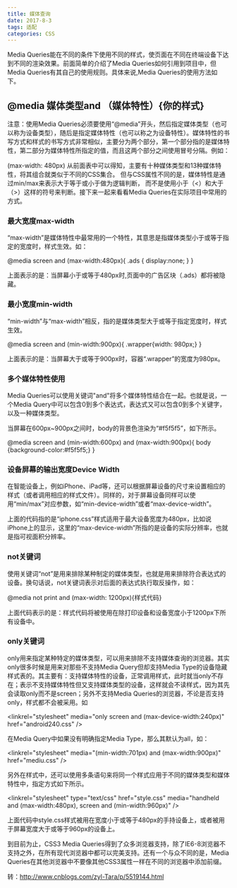 ```yaml
---
title: 媒体查询
date: 2017-8-3
tags: 适配
categories: CSS
---
```

Media Queries能在不同的条件下使用不同的样式，使页面在不同在终端设备下达到不同的渲染效果。前面简单的介绍了Media Queries如何引用到项目中，但Media Queries有其自己的使用规则。具体来说,Media Queries的使用方法如下。

## @media 媒体类型and （媒体特性）{你的样式}

注意：使用Media Queries必须要使用“@media”开头，然后指定媒体类型（也可以称为设备类型），随后是指定媒体特性（也可以称之为设备特性）。媒体特性的书写方式和样式的书写方式非常相似，主要分为两个部分，第一个部分指的是媒体特性，第二部分为媒体特性所指定的值，而且这两个部分之间使用冒号分隔。例如：

(max-width: 480px)
从前面表中可以得知，主要有十种媒体类型和13种媒体特性，将其组合就类似于不同的CSS集合。
但与CSS属性不同的是，媒体特性是通过min/max来表示大于等于或小于做为逻辑判断，
而不是使用小于（<）和大于（>）这样的符号来判断。接下来一起来看看Media Queries在实际项目中常用的方式。

###  最大宽度max-width

“max-width”是媒体特性中最常用的一个特性，其意思是指媒体类型小于或等于指定的宽度时，样式生效。如：

@media screen and (max-width:480px){
 .ads {
   display:none;
  }
}

上面表示的是：当屏幕小于或等于480px时,页面中的广告区块（.ads）都将被隐藏。
### 最小宽度min-width

“min-width”与“max-width”相反，指的是媒体类型大于或等于指定宽度时，样式生效。

@media screen and (min-width:900px){
.wrapper{width: 980px;}
}

上面表示的是：当屏幕大于或等于900px时，容器“.wrapper”的宽度为980px。
### 多个媒体特性使用

Media Queries可以使用关键词"and"将多个媒体特性结合在一起。也就是说，一个Media Query中可以包含0到多个表达式，表达式又可以包含0到多个关键字，以及一种媒体类型。

当屏幕在600px~900px之间时，body的背景色渲染为“#f5f5f5”，如下所示。

@media screen and (min-width:600px) and (max-width:900px){
  body {background-color:#f5f5f5;}
}

### 设备屏幕的输出宽度Device Width

在智能设备上，例如iPhone、iPad等，还可以根据屏幕设备的尺寸来设置相应的样式（或者调用相应的样式文件）。同样的，对于屏幕设备同样可以使用“min/max”对应参数，如“min-device-width”或者“max-device-width”。

<link rel="stylesheet" media="screen and (max-device-width:480px)" href="iphone.css" />

上面的代码指的是“iphone.css”样式适用于最大设备宽度为480px，比如说iPhone上的显示，这里的“max-device-width”所指的是设备的实际分辨率，也就是指可视面积分辨率。
### not关键词

使用关键词“not”是用来排除某种制定的媒体类型，也就是用来排除符合表达式的设备。换句话说，not关键词表示对后面的表达式执行取反操作，如：

@media not print and (max-width: 1200px){样式代码}

上面代码表示的是：样式代码将被使用在除打印设备和设备宽度小于1200px下所有设备中。
### only关键词

only用来指定某种特定的媒体类型，可以用来排除不支持媒体查询的浏览器。其实only很多时候是用来对那些不支持Media Query但却支持Media Type的设备隐藏样式表的。其主要有：支持媒体特性的设备，正常调用样式，此时就当only不存在；表示不支持媒体特性但又支持媒体类型的设备，这样就会不读样式，因为其先会读取only而不是screen；另外不支持Media Queries的浏览器，不论是否支持only，样式都不会被采用。如

<linkrel="stylesheet" media="only screen and (max-device-width:240px)" href="android240.css" />

在Media Query中如果没有明确指定Media Type，那么其默认为all，如：

<linkrel="stylesheet" media="(min-width:701px) and (max-width:900px)" href="mediu.css" />

另外在样式中，还可以使用多条语句来将同一个样式应用于不同的媒体类型和媒体特性中，指定方式如下所示。

<linkrel="stylesheet" type="text/css" href="style.css" media="handheld and (max-width:480px), screen and (min-width:960px)" />

上面代码中style.css样式被用在宽度小于或等于480px的手持设备上，或者被用于屏幕宽度大于或等于960px的设备上。

到目前为止，CSS3 Media Queries得到了众多浏览器支持，除了IE6-8浏览器不支持之外，在所有现代浏览器中都可以完美支持。还有一个与众不同的是，Media Queries在其他浏览器中不要像其他CSS3属性一样在不同的浏览器中添加前缀。

转：http://www.cnblogs.com/zyl-Tara/p/5519144.html